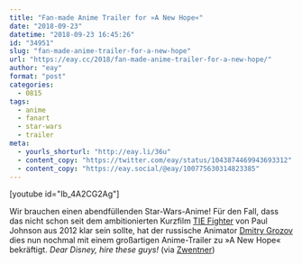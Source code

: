```yaml
---
title: "Fan-made Anime Trailer for »A New Hope«"
date: "2018-09-23"
datetime: "2018-09-23 16:45:26"
id: "34951"
slug: "fan-made-anime-trailer-for-a-new-hope"
url: "https://eay.cc/2018/fan-made-anime-trailer-for-a-new-hope/"
author: "eay"
format: "post"
categories:
  - 0815
tags:
  - anime
  - fanart
  - star-wars
  - trailer
meta:
  - yourls_shorturl: "http://eay.li/36u"
  - content_copy: "https://twitter.com/eay/status/1043874469943693312"
  - content_copy: "https://eay.social/@eay/100775630314823385"
---
```


\[youtube id="Ib\_4A2CG2Ag"\]

Wir brauchen einen abendfüllenden Star-Wars-Anime! Für den Fall, dass das nicht schon seit dem ambitionierten Kurzfilm [TIE Fighter](https://eay.cc/2015/tie-fighter-fanmade-star-wars-anime/) von Paul Johnson aus 2012 klar sein sollte, hat der russische Animator [Dmitry Grozov](https://twitter.com/Dmitry_Panda) dies nun nochmal mit einem großartigen Anime-Trailer zu »A New Hope« bekräftigt. _Dear Disney, hire these guys!_ (via [Zwentner](https://www.zwentner.com/star-wars-a-new-hope-anime-trailer/))
